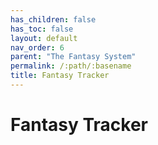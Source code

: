 ```yaml
---
has_children: false
has_toc: false
layout: default
nav_order: 6
parent: "The Fantasy System"
permalink: /:path/:basename
title: Fantasy Tracker
---
```


# Fantasy Tracker